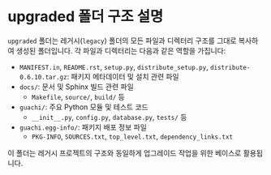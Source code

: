 # upgraded 폴더 구조 설명

`upgraded` 폴더는 레거시(`legacy`) 폴더의 모든 파일과 디렉터리 구조를 그대로 복사하여 생성된 폴더입니다. 각 파일과 디렉터리는 다음과 같은 역할을 가집니다:

- `MANIFEST.in`, `README.rst`, `setup.py`, `distribute_setup.py`, `distribute-0.6.10.tar.gz`: 패키지 메타데이터 및 설치 관련 파일
- `docs/`: 문서 및 Sphinx 빌드 관련 파일
    - `Makefile`, `source/`, `build/` 등
- `guachi/`: 주요 Python 모듈 및 테스트 코드
    - `__init__.py`, `config.py`, `database.py`, `tests/` 등
- `guachi.egg-info/`: 패키지 배포 정보 파일
    - `PKG-INFO`, `SOURCES.txt`, `top_level.txt`, `dependency_links.txt`

이 폴더는 레거시 프로젝트의 구조와 동일하게 업그레이드 작업을 위한 베이스로 활용됩니다.
